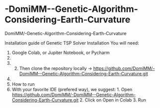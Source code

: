 # -DomiMM--Genetic-Algorithm-Considering-Earth-Curvature
 DomiMM/-Genetic-Algorithm-Considering-Earth-Curvature

Installation guide of Genetic TSP Solver
Installation You will need: 
1. Google Colab, or Jupiter Notebook, or Pycharm 
2. 
3. 2. Then clone the repository locally → https://github.com/DomiMM/-DomiMM--Genetic-Algorithm-Considering-Earth-Curvature.git 
4. 
5. How to run 
6. With your favorite IDE (prefered way), we suggest: 1. Open https://github.com/DomiMM/-DomiMM--Genetic-Algorithm-Considering-Earth-Curvature.git 2. Click on Open in Colab 3. Run
